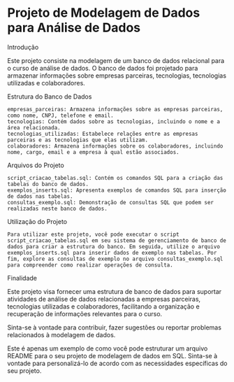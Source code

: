 # Projeto de Modelagem de Dados para Análise de Dados

Introdução


Este projeto consiste na modelagem de um banco de dados relacional para o curso de análise de dados. O banco de dados foi projetado para armazenar informações sobre empresas parceiras, tecnologias, tecnologias utilizadas e colaboradores.

Estrutura do Banco de Dados

```
empresas_parceiras: Armazena informações sobre as empresas parceiras, como nome, CNPJ, telefone e email.
tecnologias: Contém dados sobre as tecnologias, incluindo o nome e a área relacionada.
tecnologias_utilizadas: Estabelece relações entre as empresas parceiras e as tecnologias que elas utilizam.
colaboradores: Armazena informações sobre os colaboradores, incluindo nome, cargo, email e a empresa à qual estão associados.
```

Arquivos do Projeto

```
script_criacao_tabelas.sql: Contém os comandos SQL para a criação das tabelas do banco de dados.
exemplos_inserts.sql: Apresenta exemplos de comandos SQL para inserção de dados nas tabelas.
consultas_exemplo.sql: Demonstração de consultas SQL que podem ser realizadas neste banco de dados.
```

Utilização do Projeto

```
Para utilizar este projeto, você pode executar o script script_criacao_tabelas.sql em seu sistema de gerenciamento de banco de dados para criar a estrutura do banco. Em seguida, utilize o arquivo exemplos_inserts.sql para inserir dados de exemplo nas tabelas. Por fim, explore as consultas de exemplo no arquivo consultas_exemplo.sql para compreender como realizar operações de consulta.
```

Finalidade 

Este projeto visa fornecer uma estrutura de banco de dados para suportar atividades de análise de dados relacionadas a empresas parceiras, tecnologias utilizadas e colaboradores, facilitando a organização e recuperação de informações relevantes para o curso.


Sinta-se à vontade para contribuir, fazer sugestões ou reportar problemas relacionados à modelagem de dados.

Este é apenas um exemplo de como você pode estruturar um arquivo README para o seu projeto de modelagem de dados em SQL. Sinta-se à vontade para personalizá-lo de acordo com as necessidades específicas do seu projeto.

